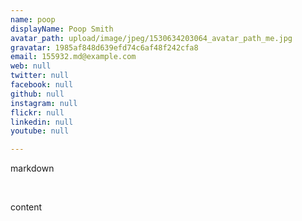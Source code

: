 ```yaml
---
name: poop
displayName: Poop Smith
avatar_path: upload/image/jpeg/1530634203064_avatar_path_me.jpg
gravatar: 1985af848d639efd74c6af48f242cfa8
email: 155932.md@example.com
web: null
twitter: null
facebook: null
github: null
instagram: null
flickr: null
linkedin: null
youtube: null

---
```

<p>markdown</p>
<p>&nbsp;</p>
<p>content</p>
